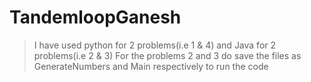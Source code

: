 # TandemloopGanesh
>I have used python for 2 problems(i.e 1 & 4) and Java for 2 problems(i.e 2 & 3) 
>For the problems 2 and 3 do save the files as GenerateNumbers and Main respectively to run the code
